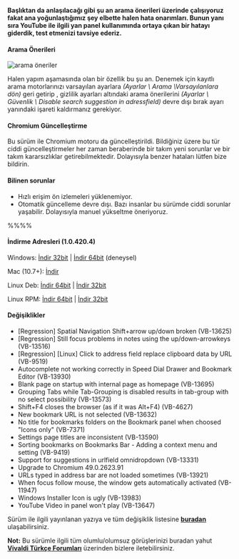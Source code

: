 **Başlıktan da anlaşılacağı gibi şu an arama önerileri üzerinde çalışıyoruz fakat ana yoğunlaştığımız şey elbette halen hata onarımları. Bunun yanı sıra YouTube ile ilgili yan panel kullanımında ortaya çıkan bir hatayı giderdik, test etmenizi tavsiye ederiz.**

#### Arama Önerileri

![arama öneriler](https://vivaldi.net/images/search-suggests.png#full-width)

Halen yapım aşamasında olan bir özellik bu şu an. Denemek için kayıtlı arama motorlarınızı varsayılan ayarlara _(Ayarlar \ Arama \Varsayılanlara dön)_  geri getirip , gizlilik ayarları altındaki arama önerilerini _(Ayarlar \ Güvenlik \ Disable search suggestion in adressfield)_ devre dışı bırak ayarı yanındaki işareti kaldırmanız  gerekiyor.

#### Chromium Güncelleştirme
Bu sürüm ile Chromium motoru da güncelleştirildi. Bildiğiniz üzere bu tür ciddi güncelleştirmeler her zaman beraberinde bir takım yeni sorunlar ve bir takım kararsızlıklar getirebilmektedir. Dolayısıyla benzer hataları lütfen bize bildirin.

#### Bilinen sorunlar

* Hızlı erişim ön izlemeleri yüklenemiyor.
* Otomatik güncelleme devre dışı. Bazı insanlar bu sürümde ciddi sorunlar yaşabilir. Dolayısıyla manuel yükseltme öneriyoruz.

%%%%

#### İndirme Adresleri (1.0.420.4)

Windows: [İndir 32bit](https://vivaldi.com/download/download.php?f=Vivaldi.1.0.420.4.exe) | [İndir 64bit](https://vivaldi.com/download/download.php?f=Vivaldi.1.0.420.4.x64.exe) (deneysel)

Mac (10.7+): [İndir](https://vivaldi.com/download/download.php?f=Vivaldi.1.0.420.4.dmg)

Linux Deb: [İndir 64bit](https://vivaldi.com/download/download.php?f=vivaldi-snapshot_1.0.420.4-1_amd64.deb) | [İndir 32bit](https://vivaldi.com/download/download.php?f=vivaldi-snapshot_1.0.420.4-1_i386.de)

Linux RPM: [İndir 64bit](https://vivaldi.com/download/download.php?f=vivaldi-snapshot-1.0.420.4-1.x86_64.rpm) | [İndir 32bit](https://vivaldi.com/download/download.php?f=vivaldi-snapshot-1.0.420.4-1.i386.rpm)




#### Değişiklikler

* [Regression] Spatial Navigation Shift+arrow up/down broken (VB-13625)
* [Regression] Still focus problems in notes using the up/down-arrowkeys (VB-13516)
* [Regression] [Linux] Click to address field replace clipboard data by URL (VB-9519)
* Autocomplete not working correctly in Speed Dial Drawer and Bookmark Editor (VB-13930)
* Blank page on startup with internal page as homepage (VB-13695)
* Grouping Tabs while Tab-Grouping is disabled results in tab-group with no select possibility (VB-13573)
* Shift+F4 closes the browser (as if it was Alt+F4) (VB-4627)
* New bookmark URL is not selected (VB-13632)
* No title for bookmarks folders on the Bookmark panel when choosed "Icons only" (VB-7371)
* Settings page titles are inconsistent (VB-13590)
* Sorting bookmarks on Bookmarks Bar - Adding a context menu and setting (VB-9419)
* Support for suggestions in urlfield omnidropdown (VB-13331)
* Upgrade to Chromium 49.0.2623.91
* URLs typed in address bar are not loaded sometimes (VB-13921)
* When focus follow mouse, the window gets automatically activated (VB-11947)
* Windows Installer Icon is ugly (VB-13983)
* YouTube Video in panel won't play (VB-13647)

Sürüm ile ilgili yayınlanan yazıya ve tüm değişiklik listesine **[buradan](https://vivaldi.net/en-US/teamblog/92-snapshot-1-0-420-4-search-suggestions-and-further-bug-fixing)** ulaşabilirsiniz.

**Not:** Bu sürümle ilgili tüm olumlu/olumsuz görüşlerinizi buradan yahut **[Vivaldi Türkçe Forumları](https://vivaldi.net/forum/turkish)** üzerinden bizlere iletebilirsiniz.

